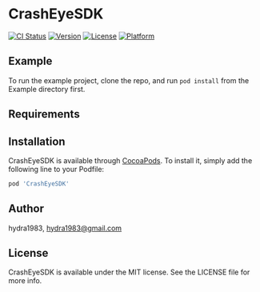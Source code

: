 # CrashEyeSDK

[![CI Status](https://img.shields.io/travis/hydra1983/CrashEyeSDK.svg?style=flat)](https://travis-ci.org/hydra1983/CrashEyeSDK)
[![Version](https://img.shields.io/cocoapods/v/CrashEyeSDK.svg?style=flat)](https://cocoapods.org/pods/CrashEyeSDK)
[![License](https://img.shields.io/cocoapods/l/CrashEyeSDK.svg?style=flat)](https://cocoapods.org/pods/CrashEyeSDK)
[![Platform](https://img.shields.io/cocoapods/p/CrashEyeSDK.svg?style=flat)](https://cocoapods.org/pods/CrashEyeSDK)

## Example

To run the example project, clone the repo, and run `pod install` from the Example directory first.

## Requirements

## Installation

CrashEyeSDK is available through [CocoaPods](https://cocoapods.org). To install
it, simply add the following line to your Podfile:

```ruby
pod 'CrashEyeSDK'
```

## Author

hydra1983, hydra1983@gmail.com

## License

CrashEyeSDK is available under the MIT license. See the LICENSE file for more info.
